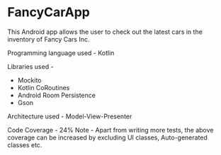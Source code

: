 # FancyCarApp

This Android app allows the user to check out the latest cars in the inventory of Fancy Cars Inc.

Programming language used - Kotlin

Libraries used - 
* Mockito
* Kotlin CoRoutines
* Android Room Persistence
* Gson

Architecture used - Model-View-Presenter

Code Coverage - 24%
Note - Apart from writing more tests, the above coverage can be increased by excluding UI classes, Auto-generated classes etc.




